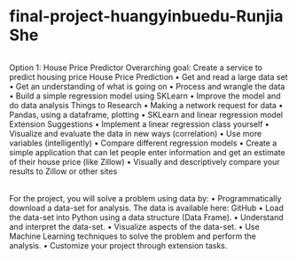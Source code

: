 # final-project-huangyinbuedu-Runjia She
######
Option 1: House Price Predictor
Overarching goal: Create a service to predict housing price
House Price Prediction
• Get and read a large data set
• Get an understanding of what is going on
• Process and wrangle the data
• Build a simple regression model using SKLearn • Improve the model and do data analysis
Things to Research
• Making a network request for data
• Pandas, using a dataframe, plotting • SKLearn and linear regression model
Extension Suggestions
• Implement a linear regression class yourself
• Visualize and evaluate the data in new ways (correlation)
• Use more variables (intelligently)
• Compare different regression models
• Create a simple application that can let people enter information and get an estimate of their house price (like Zillow)
• Visually and descriptively compare your results to Zillow or other sites
######
For the project, you will solve a problem using data by:
• Programmatically download a data-set for analysis. The data is available here: GitHub
• Load the data-set into Python using a data structure (Data Frame).
• Understand and interpret the data-set.
• Visualize aspects of the data-set.
• Use Machine Learning techniques to solve the problem and perform the analysis. • Customize your project through extension tasks.